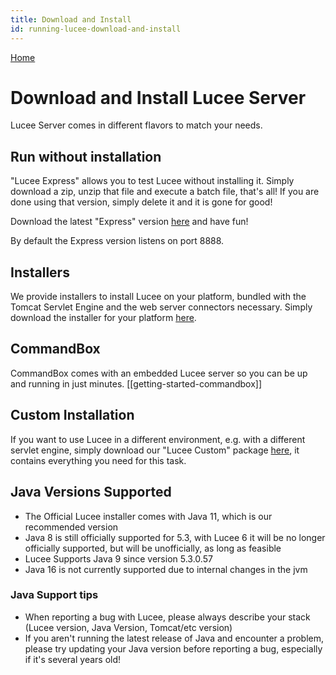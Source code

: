 ```yaml
---
title: Download and Install
id: running-lucee-download-and-install
---
```


[Home](Home)

# Download and Install Lucee Server #

Lucee Server comes in different flavors to match your needs.

## Run without installation ##

"Lucee Express" allows you to test Lucee without installing it.
Simply download a zip, unzip that file and execute a batch file, that's all!
If you are done using that version, simply delete it and it is gone for good!

Download the latest "Express" version [here](https://lucee.org/downloads.html) and have fun!

By default the Express version listens on port 8888.

## Installers ##

We provide installers to install Lucee on your platform, bundled with the Tomcat Servlet Engine and the web server connectors necessary.
Simply download the installer for your platform [here](https://lucee.org/downloads.html).

## CommandBox ##

CommandBox comes with an embedded Lucee server so you can be up and running in just minutes. [[getting-started-commandbox]]

## Custom Installation ##

If you want to use Lucee in a different environment, e.g. with a different servlet engine, simply download our "Lucee Custom" package [here](https://lucee.org/downloads.html), it contains everything you need for this task.

## Java Versions Supported ##

- The Official Lucee installer comes with Java 11, which is our recommended version
- Java 8 is still officially supported for 5.3, with Lucee 6 it will be no longer officially supported, but will be unofficially, as long as feasible
- Lucee Supports Java 9 since version 5.3.0.57
- Java 16 is not currently supported due to internal changes in the jvm

### Java Support tips

- When reporting a bug with Lucee, please always describe your stack (Lucee version, Java Version, Tomcat/etc version)
- If you aren't running the latest release of Java and encounter a problem, please try updating your Java version before reporting a bug, especially if it's several years old!
